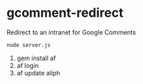 gcomment-redirect
=================

Redirect to an intranet for Google Comments


`node server.js`

1. gem install af
2. af login
3. af update aliph

